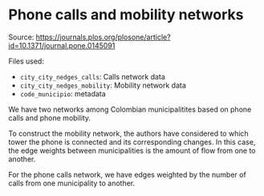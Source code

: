 # Phone calls and mobility networks

Source: <https://journals.plos.org/plosone/article?id=10.1371/journal.pone.0145091>

Files used:
- `city_city_nedges_calls`: Calls network data
- `city_city_nedges_mobility`: Mobility network data
- `code_municipio`: metadata

We have two networks among Colombian municipalitites based on phone calls and phone mobility.

To construct the mobility network, the authors have considered to which tower the phone is connected and its corresponding changes.
In this case, the edge weights between municipalities is the amount of flow from one to another.

For the phone calls network, we have edges weighted by the number of calls from one municipality to another.
